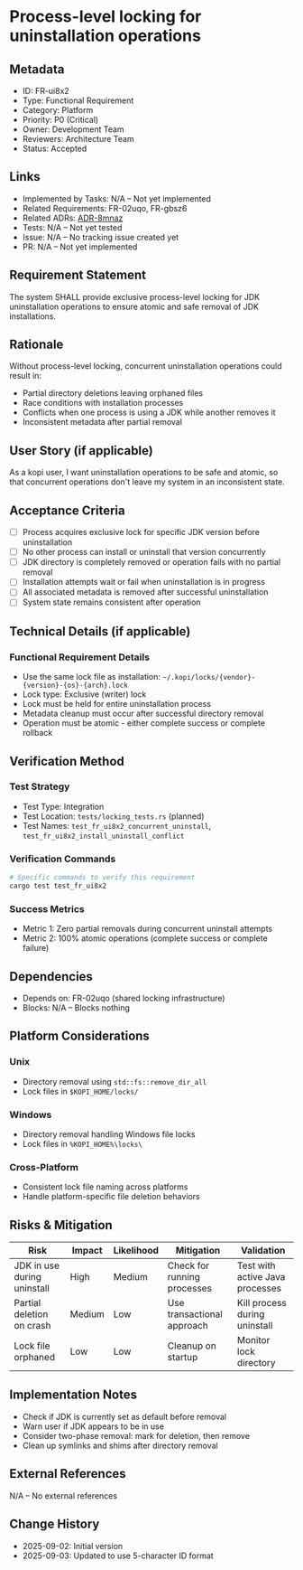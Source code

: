 # Process-level locking for uninstallation operations

## Metadata

- ID: FR-ui8x2
- Type: Functional Requirement
- Category: Platform
- Priority: P0 (Critical)
- Owner: Development Team
- Reviewers: Architecture Team
- Status: Accepted

## Links

- Implemented by Tasks: N/A – Not yet implemented
- Related Requirements: FR-02uqo, FR-gbsz6
- Related ADRs: [ADR-8mnaz](../adr/ADR-8mnaz-concurrent-process-locking-strategy.md)
- Tests: N/A – Not yet tested
- Issue: N/A – No tracking issue created yet
- PR: N/A – Not yet implemented

## Requirement Statement

The system SHALL provide exclusive process-level locking for JDK uninstallation operations to ensure atomic and safe removal of JDK installations.

## Rationale

Without process-level locking, concurrent uninstallation operations could result in:

- Partial directory deletions leaving orphaned files
- Race conditions with installation processes
- Conflicts when one process is using a JDK while another removes it
- Inconsistent metadata after partial removal

## User Story (if applicable)

As a kopi user, I want uninstallation operations to be safe and atomic, so that concurrent operations don't leave my system in an inconsistent state.

## Acceptance Criteria

- [ ] Process acquires exclusive lock for specific JDK version before uninstallation
- [ ] No other process can install or uninstall that version concurrently
- [ ] JDK directory is completely removed or operation fails with no partial removal
- [ ] Installation attempts wait or fail when uninstallation is in progress
- [ ] All associated metadata is removed after successful uninstallation
- [ ] System state remains consistent after operation

## Technical Details (if applicable)

### Functional Requirement Details

- Use the same lock file as installation: `~/.kopi/locks/{vendor}-{version}-{os}-{arch}.lock`
- Lock type: Exclusive (writer) lock
- Lock must be held for entire uninstallation process
- Metadata cleanup must occur after successful directory removal
- Operation must be atomic - either complete success or complete rollback

## Verification Method

### Test Strategy

- Test Type: Integration
- Test Location: `tests/locking_tests.rs` (planned)
- Test Names: `test_fr_ui8x2_concurrent_uninstall`, `test_fr_ui8x2_install_uninstall_conflict`

### Verification Commands

```bash
# Specific commands to verify this requirement
cargo test test_fr_ui8x2
```

### Success Metrics

- Metric 1: Zero partial removals during concurrent uninstall attempts
- Metric 2: 100% atomic operations (complete success or complete failure)

## Dependencies

- Depends on: FR-02uqo (shared locking infrastructure)
- Blocks: N/A – Blocks nothing

## Platform Considerations

### Unix

- Directory removal using `std::fs::remove_dir_all`
- Lock files in `$KOPI_HOME/locks/`

### Windows

- Directory removal handling Windows file locks
- Lock files in `%KOPI_HOME%\locks\`

### Cross-Platform

- Consistent lock file naming across platforms
- Handle platform-specific file deletion behaviors

## Risks & Mitigation

| Risk                        | Impact | Likelihood | Mitigation                  | Validation                      |
| --------------------------- | ------ | ---------- | --------------------------- | ------------------------------- |
| JDK in use during uninstall | High   | Medium     | Check for running processes | Test with active Java processes |
| Partial deletion on crash   | Medium | Low        | Use transactional approach  | Kill process during uninstall   |
| Lock file orphaned          | Low    | Low        | Cleanup on startup          | Monitor lock directory          |

## Implementation Notes

- Check if JDK is currently set as default before removal
- Warn user if JDK appears to be in use
- Consider two-phase removal: mark for deletion, then remove
- Clean up symlinks and shims after directory removal

## External References

N/A – No external references

## Change History

- 2025-09-02: Initial version
- 2025-09-03: Updated to use 5-character ID format
